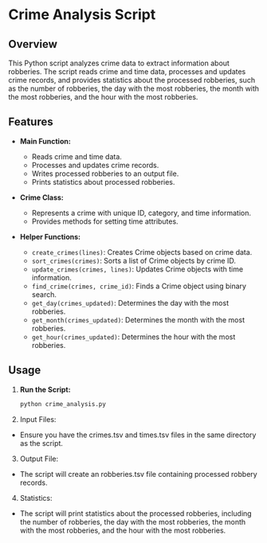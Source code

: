 # Crime Analysis Script

## Overview

This Python script analyzes crime data to extract information about robberies. The script reads crime and time data, processes and updates crime records, and provides statistics about the processed robberies, such as the number of robberies, the day with the most robberies, the month with the most robberies, and the hour with the most robberies.

## Features

- **Main Function:**
  - Reads crime and time data.
  - Processes and updates crime records.
  - Writes processed robberies to an output file.
  - Prints statistics about processed robberies.

- **Crime Class:**
  - Represents a crime with unique ID, category, and time information.
  - Provides methods for setting time attributes.

- **Helper Functions:**
  - `create_crimes(lines)`: Creates Crime objects based on crime data.
  - `sort_crimes(crimes)`: Sorts a list of Crime objects by crime ID.
  - `update_crimes(crimes, lines)`: Updates Crime objects with time information.
  - `find_crime(crimes, crime_id)`: Finds a Crime object using binary search.
  - `get_day(crimes_updated)`: Determines the day with the most robberies.
  - `get_month(crimes_updated)`: Determines the month with the most robberies.
  - `get_hour(crimes_updated)`: Determines the hour with the most robberies.

## Usage

1. **Run the Script:**
   ```bash
   python crime_analysis.py

2. Input Files:

- Ensure you have the crimes.tsv and times.tsv files in the same directory as the script.
3. Output File:

- The script will create an robberies.tsv file containing processed robbery records.
4. Statistics:

- The script will print statistics about the processed robberies, including the number of robberies, the day with the most robberies, the month with the most robberies, and the hour with the most robberies.

